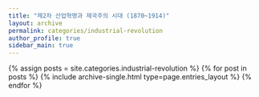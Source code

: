 ```yaml
---
title: "제2차 산업혁명과 제국주의 시대 (1870~1914)"
layout: archive
permalink: categories/industrial-revolution
author_profile: true
sidebar_main: true
---
```



{% assign posts = site.categories.industrial-revolution  %}
{% for post in posts %} {% include archive-single.html type=page.entries_layout %} {% endfor %}